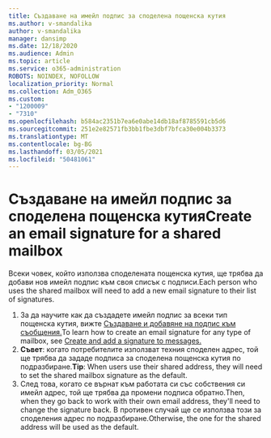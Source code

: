 ```yaml
---
title: Създаване на имейл подпис за споделена пощенска кутия
ms.author: v-smandalika
author: v-smandalika
manager: dansimp
ms.date: 12/18/2020
ms.audience: Admin
ms.topic: article
ms.service: o365-administration
ROBOTS: NOINDEX, NOFOLLOW
localization_priority: Normal
ms.collection: Adm_O365
ms.custom:
- "1200009"
- "7310"
ms.openlocfilehash: b584ac2351b7ea6e0abe14db18af8785591cb5d6
ms.sourcegitcommit: 251e2e82571fb3bb1fbe3dbf7bfca30e004b3373
ms.translationtype: MT
ms.contentlocale: bg-BG
ms.lasthandoff: 03/05/2021
ms.locfileid: "50481061"
---
```

# <a name="create-an-email-signature-for-a-shared-mailbox"></a><span data-ttu-id="ee626-102">Създаване на имейл подпис за споделена пощенска кутия</span><span class="sxs-lookup"><span data-stu-id="ee626-102">Create an email signature for a shared mailbox</span></span>

<span data-ttu-id="ee626-103">Всеки човек, който използва споделената пощенска кутия, ще трябва да добави нов имейл подпис към своя списък с подписи.</span><span class="sxs-lookup"><span data-stu-id="ee626-103">Each person who uses the shared mailbox will need to add a new email signature to their list of signatures.</span></span>

1. <span data-ttu-id="ee626-104">За да научите как да създадете имейл подпис за всеки тип пощенска кутия, вижте [Създаване и добавяне на подпис към съобщения.](https://support.office.com/article/8ee5d4f4-68fd-464a-a1c1-0e1c80bb27f2)</span><span class="sxs-lookup"><span data-stu-id="ee626-104">To learn how to create an email signature for any type of mailbox, see [Create and add a signature to messages.](https://support.office.com/article/8ee5d4f4-68fd-464a-a1c1-0e1c80bb27f2)</span></span>
2. <span data-ttu-id="ee626-105">**Съвет**: когато потребителите използват техния споделен адрес, той ще трябва да зададе подписа за споделена пощенска кутия по подразбиране.</span><span class="sxs-lookup"><span data-stu-id="ee626-105">**Tip**: When users use their shared address, they will need to set the shared mailbox signature as the default.</span></span>
3. <span data-ttu-id="ee626-106">След това, когато се върнат към работата си със собствения си имейл адрес, той ще трябва да промени подписа обратно.</span><span class="sxs-lookup"><span data-stu-id="ee626-106">Then, when they go back to work with their own email address, they'll need to change the signature back.</span></span> <span data-ttu-id="ee626-107">В противен случай ще се използва този за споделения адрес по подразбиране.</span><span class="sxs-lookup"><span data-stu-id="ee626-107">Otherwise, the one for the shared address will be used as the default.</span></span>